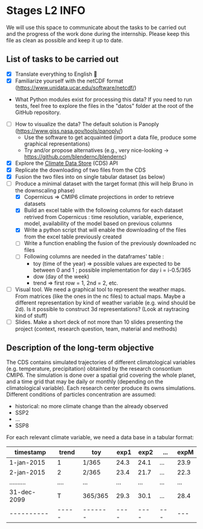 # Stages L2 INFO

We will use this space to communicate about the tasks to be carried out and the progress of the work done during the internship. Please keep this file as clean as possible and keep it up to date.

## List of tasks to be carried out

- [x] Translate everything to English 🏴
- [X] Familiarize yourself with the netCDF format (https://www.unidata.ucar.edu/software/netcdf/)
- What Python modules exist for processing this data? If you need to run tests, feel free to explore the files in the "datos" folder at the root of the GitHub repository.
- [ ] How to visualize the data? The default solution is Panoply (https://www.giss.nasa.gov/tools/panoply/)
  - Use the software to get acquainted (import a data file, produce some graphical representations)
  - Try and/or propose alternatives (e.g., very nice-looking -> https://github.com/blendernc/blendernc)
- [X] Explore the [Climate Data Store](https://cds.climate.copernicus.eu/#!/home) (CDS) API
- [X] Replicate the downloading of two files from the CDS
- [X] Fusion the two files into on single tabular dataset (as below)
- [ ] Produce a minimal dataset with the target format (this will help Bruno in the downscaling phase)
  - [X] Copernicus => CMIP6 climate projections in order to retrieve datasets
  - [X] Build an excel table with the following columns for each dataset retrived from Copernicus : time resolution, variable, experience, model, availability of the model based on previous columns
  - [X] Write a python script that will enable the downloading of the files from the excel table previously created
  - [ ] Write a function enabling the fusion of the previously downloaded nc files
  - [ ] Following columns are needed in the dataframes' table :
    * toy (time of the year) => possible values are expected to be between 0 and 1 ; possible implementation for day i = i-0.5/365
    * dow (day of the week)
    * trend => first row = 1, 2nd = 2, etc.
- [ ] Visual tool. We need a graphical tool to represent the weather maps. From matrices (like the ones in the nc files) to actual maps. Maybe a different representation by kind of weather variable (e.g. wind should be 2d). Is it possible to construct 3d representations? (Look at raytracing kind of stuff)  
- [ ] Slides. Make a short deck of not more than 10 slides presenting the project (context, research question, team, material and methods)

## Description of the long-term objective 

The CDS contains simulated trajectories of different climatological variables (e.g. temperature, precipitation) obtainted by the research consontium CMIP6. The simulation is done over a spatial grid covering the whole planet, and a time grid that may be daily or monthly (depending on the climatological variable). Each research center produce its owns simulations. Different conditions of particles concentration are assumed:
- historical: no more climate change than the already observed
- SSP2
- ...
- SSP8

For each relevant climate variable, we need a data base in a tabular format:

timestamp  | trend |  toy    | exp1 | exp2 | ... | expM
---------- | ----- | ------- | ---- |----- | --- | ---
1-jan-2015 |  1    | 1/365   | 24.3 | 24.1 | ... | 23.9
2-jan-2015 |  2    | 2/365   | 23.4 | 21.7 | ... | 22.3
.......... |  .... | ...     | ...  | ...  | ... | ...  
31-dec-2099|  T    | 365/365 | 29.3 | 30.1 | ... | 28.4
---------- | ----- | ------- | ---- | ---- | --- | ---


